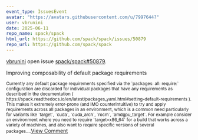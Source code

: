 ```yaml
---
event_type: IssuesEvent
avatar: "https://avatars.githubusercontent.com/u/7997644?"
user: vbrunini
date: 2025-06-11
repo_name: spack/spack
html_url: https://github.com/spack/spack/issues/50879
repo_url: https://github.com/spack/spack
---
```


<a href='https://github.com/vbrunini' target='_blank'>vbrunini</a> open issue <a href='https://github.com/spack/spack/issues/50879' target='_blank'>spack/spack#50879</a>.

<p>Improving composability of default package requirements</p><small>Currently any default package requirements specified via the `packages: all: require:` configuration are discarded for individual packages that have any requirements as described in the documentation ( https://spack.readthedocs.io/en/latest/packages_yaml.html#setting-default-requirements ). This makes it extremely error-prone (and IMO counterintuitive) to try and apply requirements across all packages in an environment, which is a common need particularly for variants like `target`, `cuda`, `cuda_arch`, `rocm`, `amdgpu_target`. For example consider an environment where you need to require `target=x86_64` for a build that works across a variety of machines, and also want to require specific versions of several packages....</small><a href='https://github.com/spack/spack/issues/50879' target='_blank'>View Comment</a>